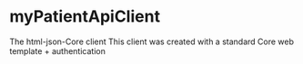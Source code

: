 # myPatientApiClient
  The html-json-Core client 
  This client was created with a standard Core web template + authentication

